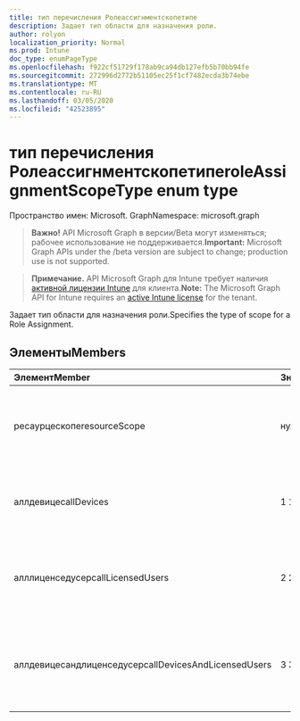 ```yaml
---
title: тип перечисления Ролеассигнментскопетипе
description: Задает тип области для назначения роли.
author: rolyon
localization_priority: Normal
ms.prod: Intune
doc_type: enumPageType
ms.openlocfilehash: f922cf51729f178ab9ca94db127efb5b70bb94fe
ms.sourcegitcommit: 272996d2772b51105ec25f1cf7482ecda3b74ebe
ms.translationtype: MT
ms.contentlocale: ru-RU
ms.lasthandoff: 03/05/2020
ms.locfileid: "42523895"
---
```

# <a name="roleassignmentscopetype-enum-type"></a><span data-ttu-id="a6733-103">тип перечисления Ролеассигнментскопетипе</span><span class="sxs-lookup"><span data-stu-id="a6733-103">roleAssignmentScopeType enum type</span></span>

<span data-ttu-id="a6733-104">Пространство имен: Microsoft. Graph</span><span class="sxs-lookup"><span data-stu-id="a6733-104">Namespace: microsoft.graph</span></span>

> <span data-ttu-id="a6733-105">**Важно!** API Microsoft Graph в версии/Beta могут изменяться; рабочее использование не поддерживается.</span><span class="sxs-lookup"><span data-stu-id="a6733-105">**Important:** Microsoft Graph APIs under the /beta version are subject to change; production use is not supported.</span></span>

> <span data-ttu-id="a6733-106">**Примечание.** API Microsoft Graph для Intune требует наличия [активной лицензии Intune](https://go.microsoft.com/fwlink/?linkid=839381) для клиента.</span><span class="sxs-lookup"><span data-stu-id="a6733-106">**Note:** The Microsoft Graph API for Intune requires an [active Intune license](https://go.microsoft.com/fwlink/?linkid=839381) for the tenant.</span></span>

<span data-ttu-id="a6733-107">Задает тип области для назначения роли.</span><span class="sxs-lookup"><span data-stu-id="a6733-107">Specifies the type of scope for a Role Assignment.</span></span>

## <a name="members"></a><span data-ttu-id="a6733-108">Элементы</span><span class="sxs-lookup"><span data-stu-id="a6733-108">Members</span></span>
|<span data-ttu-id="a6733-109">Элемент</span><span class="sxs-lookup"><span data-stu-id="a6733-109">Member</span></span>|<span data-ttu-id="a6733-110">Значение</span><span class="sxs-lookup"><span data-stu-id="a6733-110">Value</span></span>|<span data-ttu-id="a6733-111">Описание</span><span class="sxs-lookup"><span data-stu-id="a6733-111">Description</span></span>|
|:---|:---|:---|
|<span data-ttu-id="a6733-112">ресаурцескопе</span><span class="sxs-lookup"><span data-stu-id="a6733-112">resourceScope</span></span>|<span data-ttu-id="a6733-113">нуль</span><span class="sxs-lookup"><span data-stu-id="a6733-113">0</span></span>|<span data-ttu-id="a6733-114">Разрешить назначения для указанного Ресаурцескопес.</span><span class="sxs-lookup"><span data-stu-id="a6733-114">Allow assignments to the specified ResourceScopes.</span></span>|
|<span data-ttu-id="a6733-115">аллдевицес</span><span class="sxs-lookup"><span data-stu-id="a6733-115">allDevices</span></span>|<span data-ttu-id="a6733-116">1 </span><span class="sxs-lookup"><span data-stu-id="a6733-116">1</span></span>|<span data-ttu-id="a6733-117">Разрешить назначения всем устройствам Intune.</span><span class="sxs-lookup"><span data-stu-id="a6733-117">Allow assignments to all Intune devices.</span></span>|
|<span data-ttu-id="a6733-118">алллиценседусерс</span><span class="sxs-lookup"><span data-stu-id="a6733-118">allLicensedUsers</span></span>|<span data-ttu-id="a6733-119">2 </span><span class="sxs-lookup"><span data-stu-id="a6733-119">2</span></span>|<span data-ttu-id="a6733-120">Разрешить назначения всем пользователям, лицензированным в Intune.</span><span class="sxs-lookup"><span data-stu-id="a6733-120">Allow assignments to all Intune licensed users.</span></span>|
|<span data-ttu-id="a6733-121">аллдевицесандлиценседусерс</span><span class="sxs-lookup"><span data-stu-id="a6733-121">allDevicesAndLicensedUsers</span></span>|<span data-ttu-id="a6733-122">3 </span><span class="sxs-lookup"><span data-stu-id="a6733-122">3</span></span>|<span data-ttu-id="a6733-123">Разрешает назначения всем устройствам Intune и лицензированным пользователям.</span><span class="sxs-lookup"><span data-stu-id="a6733-123">Allow assignments to all Intune devices and licensed users.</span></span>|



